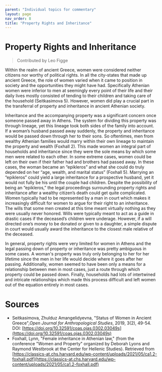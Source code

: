 ```yaml
---
parent: "Individual topics for commentary"
layout: page
nav_order: 8
title: "Property Rights and Inheritance"
---
```



# Property Rights and Inheritance

> Contributed by Leo Figge

Within the realm of ancient Greece, women were considered neither citizens nor worthy of political rights. In all the city-states that made up ancient Greece, the role of women varied when it came to position in society and the opportunities they might have had. Specifically Athenian women were inferior to men at seemingly every point of their life and their daily lives mostly consisted of tending to their children and taking care of the household (Seitkasimova 5). However, women did play a crucial part in the transferral of property and inheritance in ancient Athenian society.

Inheritance and the accompanying property was a significant concern once someone passed away in Athens. The system for dividing this property was through lineage, yet this lineage took both sides of the family into account. If a woman’s husband passed away suddenly, the property and inheritance would be passed down through her to their sons. So oftentimes, men from wealthy Athenian families would marry within their own lineage to maintain the property and wealth (Foxhall 2). This made women an integral part of households and inheritance since they were the sole means by which some men were related to each other. In some extreme cases, women could be left on their own if their father had and brothers had passed away. In these cases, the woman became an “epikleros” and what she could do truly depended on her “age, wealth, and marital status” (Foxhall 5). Marrying an “epikleros” could yield a large inheritance for a prospective husband, yet it would not fully be his until the couple had children. Despite the possibility of being an “epikleros,” the legal proceedings surrounding property rights and inheritance after a wealthy citizen’s death could get quite complicated. Women typically had to be represented by a man in court which makes it increasingly difficult for women to argue for their right to an inheritance. The wills that some men created at this time meant virtually nothing as they were usually never honored. Wills were typically meant to act as a guide in drastic cases if the deceased’s children were underage. However, if a will directed one’s money to be donated or given to a daughter, a simple dispute in court would usually award the inheritance to the closest male relative of the deceased.

In general, property rights were very limited for women in Athens and the legal passing down of property or inheritance was pretty ambiguous in some cases. A woman's property was truly only belonging to her for her lifetime since the men in her life would decide where it goes after her passing. Additionally, women seemed to have been only a means for a relationship between men in most cases, just a route through which property could be passed down. Finally, households had lots of intertwined and intricate relationships which made this process difficult and left women out of the equation entirely in most cases.


# Sources 

- Seitkasimova, Zhulduz Amangelidyevna, "Status of Women in Ancient Greece",*Open Journal for Anthropological Studies*, 2019, 3(2), 49-54. DOI: [https://doi.org/10.32591/coas.ojas.0302.03049s](https://doi.org/10.32591/coas.ojas.0302.03049s)
- Foxhall, Lynn, "Female inheritance in Athenian law," (from the conference "Women and Property" organized by Deborah Lyons and Raymond Westbrook at the Center for Hellenic Studies). Retrieved from [https://classics-at.chs.harvard.edu/wp-content/uploads/2021/05/ca1.2-foxhall.pdf](https://classics-at.chs.harvard.edu/wp-content/uploads/2021/05/ca1.2-foxhall.pdf)